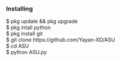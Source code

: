 <h3>Installing</h3>
$ pkg update && pkg upgrade<br>
$ pkg intall python<br>
$ pkg install git<br>
$ git clone https://github.com/Yayan-XD/ASU<br>
$ cd ASU<br>
$ python ASU.py<br><br>
